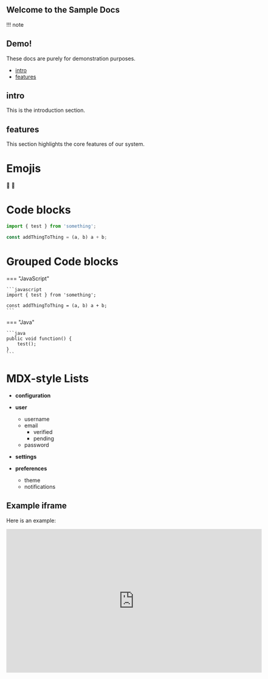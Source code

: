 ## Welcome to the Sample Docs

!!! note

## Demo!

These docs are purely for demonstration purposes.


- [intro](#intro)
- [features](#features)

## intro

This is the introduction section.


## features

This section highlights the core features of our system.


# Emojis

:tada: :rocket:

# Code blocks

```javascript
import { test } from 'something';

const addThingToThing = (a, b) a + b;
```

# Grouped Code blocks

=== "JavaScript"

    ```javascript
    import { test } from 'something';

    const addThingToThing = (a, b) a + b;
    ```

=== "Java"

    ```java
    public void function() {
        test();
    }
    ```

# MDX-style Lists

- **configuration**

- **user**
  - username
  - email
    - verified
    - pending
  - password
- **settings**

- **preferences**
  - theme
  - notifications


## Example iframe

Here is an example:

<iframe width="672" height="378" src="https://www.youtube.com/embed/LB1w8hjBt5k" title="Red Hat Developer Hub(RHDH) Overview" frameborder="0" allow="picture-in-picture" allowfullscreen></iframe>
